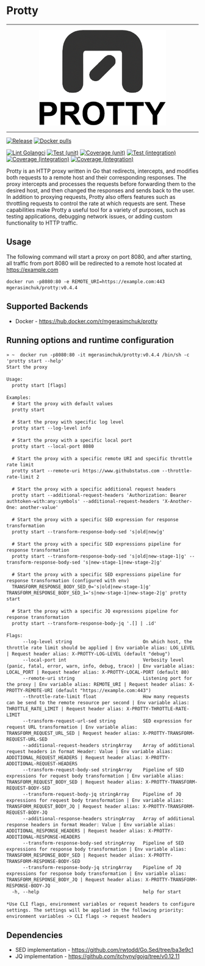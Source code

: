 # Protty

----

<p align="center">
  <img height="250" alt="PROTTY" src="https://github.com/mgerasimchuk/protty/raw/master/assets/logo/logo.png"/>
</p>

----

[![Release](https://img.shields.io/github/v/release/mgerasimchuk/protty)](https://github.com/mgerasimchuk/protty/releases)
[![Docker pulls](https://img.shields.io/docker/pulls/mgerasimchuk/protty)](https://hub.docker.com/r/mgerasimchuk/protty)

[![Lint Golangci](https://github.com/mgerasimchuk/protty/actions/workflows/lint-golangci.yml/badge.svg)](https://github.com/mgerasimchuk/protty/actions/workflows/lint-golangci.yml)
[![Test (unit)](https://github.com/mgerasimchuk/protty/actions/workflows/test-unit.yml/badge.svg)](https://github.com/mgerasimchuk/protty/actions/workflows/test-unit.yml)
[![Coverage (unit)](https://github.com/mgerasimchuk/protty/wiki/assets/coverage/unit/coverage.svg)](https://github.com/mgerasimchuk/protty/wiki/Test-coverage-report)
[![Test (integration)](https://github.com/mgerasimchuk/protty/actions/workflows/test-integration.yml/badge.svg)](https://github.com/mgerasimchuk/protty/actions/workflows/test-integration.yml)
[![Coverage (integration)](https://github.com/mgerasimchuk/protty/wiki/assets/coverage/integration/coverage.svg)](https://github.com/mgerasimchuk/protty/wiki/Test-coverage-report)
[![Coverage (integration)](https://github.com/mgerasimchuk/protty/wiki/assets/coverage/integration/coverage.svg)](https://github.com/mgerasimchuk/protty/wiki/Test-coverage-report)

Protty is an HTTP proxy written in Go that redirects, intercepts, and modifies both requests to a remote host and their
corresponding responses.
The proxy intercepts and processes the requests before forwarding them to the desired host, and then changed the
responses and sends back to the user.
In addition to proxying requests, Protty also offers features such as throttling requests to control the rate at which
requests are sent.
These capabilities make Protty a useful tool for a variety of purposes, such as testing applications, debugging network issues, or adding custom functionality to HTTP traffic.

## Usage

The following command will start a proxy on port 8080, and after starting, all traffic from port 8080 will be redirected to a remote host located at https://example.com

```shell
docker run -p8080:80 -e REMOTE_URI=https://example.com:443 mgerasimchuk/protty:v0.4.4
```

## Supported Backends

- Docker - https://hub.docker.com/r/mgerasimchuk/protty

## Running options and runtime configuration

```
» ~  docker run -p8080:80 -it mgerasimchuk/protty:v0.4.4 /bin/sh -c 'protty start --help'  
Start the proxy

Usage:
  protty start [flags]

Examples:
  # Start the proxy with default values
  protty start
  
  # Start the proxy with specific log level
  protty start --log-level info

  # Start the proxy with a specific local port
  protty start --local-port 8080
  
  # Start the proxy with a specific remote URI and specific throttle rate limit 
  protty start --remote-uri https://www.githubstatus.com --throttle-rate-limit 2

  # Start the proxy with a specific additional request headers
  protty start --additional-request-headers 'Authorization: Bearer authtoken-with:any:symbols' --additional-request-headers 'X-Another-One: another-value'

  # Start the proxy with a specific SED expression for response transformation
  protty start --transform-response-body-sed 's|old|new|g'

  # Start the proxy with a specific SED expressions pipeline for response transformation
  protty start --transform-response-body-sed 's|old|new-stage-1|g' --transform-response-body-sed 's|new-stage-1|new-stage-2|g'

  # Start the proxy with a specific SED expressions pipeline for response transformation (configured with env)
  TRANSFORM_RESPONSE_BODY_SED_0='s|old|new-stage-1|g' TRANSFORM_RESPONSE_BODY_SED_1='s|new-stage-1|new-stage-2|g' protty start

  # Start the proxy with a specific JQ expressions pipeline for response transformation
  protty start --transform-response-body-jq '.[] | .id'

Flags:
      --log-level string                          On which host, the throttle rate limit should be applied | Env variable alias: LOG_LEVEL | Request header alias: X-PROTTY-LOG-LEVEL (default "debug")
      --local-port int                            Verbosity level (panic, fatal, error, warn, info, debug, trace) | Env variable alias: LOCAL_PORT | Request header alias: X-PROTTY-LOCAL-PORT (default 80)
      --remote-uri string                         Listening port for the proxy | Env variable alias: REMOTE_URI | Request header alias: X-PROTTY-REMOTE-URI (default "https://example.com:443")
      --throttle-rate-limit float                 How many requests can be send to the remote resource per second | Env variable alias: THROTTLE_RATE_LIMIT | Request header alias: X-PROTTY-THROTTLE-RATE-LIMIT
      --transform-request-url-sed string          SED expression for request URL transformation | Env variable alias: TRANSFORM_REQUEST_URL_SED | Request header alias: X-PROTTY-TRANSFORM-REQUEST-URL-SED
      --additional-request-headers stringArray    Array of additional request headers in format Header: Value | Env variable alias: ADDITIONAL_REQUEST_HEADERS | Request header alias: X-PROTTY-ADDITIONAL-REQUEST-HEADERS
      --transform-request-body-sed stringArray    Pipeline of SED expressions for request body transformation | Env variable alias: TRANSFORM_REQUEST_BODY_SED | Request header alias: X-PROTTY-TRANSFORM-REQUEST-BODY-SED
      --transform-request-body-jq stringArray     Pipeline of JQ expressions for request body transformation | Env variable alias: TRANSFORM_REQUEST_BODY_JQ | Request header alias: X-PROTTY-TRANSFORM-REQUEST-BODY-JQ
      --additional-response-headers stringArray   Array of additional response headers in format Header: Value | Env variable alias: ADDITIONAL_RESPONSE_HEADERS | Request header alias: X-PROTTY-ADDITIONAL-RESPONSE-HEADERS
      --transform-response-body-sed stringArray   Pipeline of SED expressions for response body transformation | Env variable alias: TRANSFORM_RESPONSE_BODY_SED | Request header alias: X-PROTTY-TRANSFORM-RESPONSE-BODY-SED
      --transform-response-body-jq stringArray    Pipeline of JQ expressions for response body transformation | Env variable alias: TRANSFORM_RESPONSE_BODY_JQ | Request header alias: X-PROTTY-TRANSFORM-RESPONSE-BODY-JQ
  -h, --help                                      help for start

*Use CLI flags, environment variables or request headers to configure settings. The settings will be applied in the following priority: environment variables -> CLI flags -> request headers
```

## Dependencies

- SED implementation - https://github.com/rwtodd/Go.Sed/tree/ba3e9c1
- JQ implementation - https://github.com/itchyny/gojq/tree/v0.12.11
